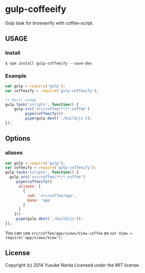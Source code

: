 # gulp-coffeeify

Gulp task for browserify with coffee-script.

## USAGE

### Install

```
$ npm install gulp-coffeeify --save-dev
```

### Example

```javascript
var gulp = require('gulp');
var coffeeify = require('gulp-coffeeify');

// Basic usage
gulp.task('scripts', function() {
	gulp.src('src/coffee/**/*.coffee')
		.pipe(coffeeify())
		.pipe(gulp.dest('./build/js'));
});
```

## Options

### aliases

```javascript
var gulp = require('gulp');
var cofeeify = require('gulp-coffeeify');
gulp.task('scripts', function() {
  gulp.src('src/coffee/**/*.coffee')
    .pipe(coffeeify({
      aliases: [
        {
          cwd: 'src/coffee/app',
          base: 'app'
        }
      ]
    }))
    .pipe(gulp.dest('./build/js'));
});
```

You can use `src/coffee/app/views/View.coffee` as `var View = require('app/views/View');`

## License
Copyright (c) 2014 Yusuke Narita
Licensed under the MIT license.
